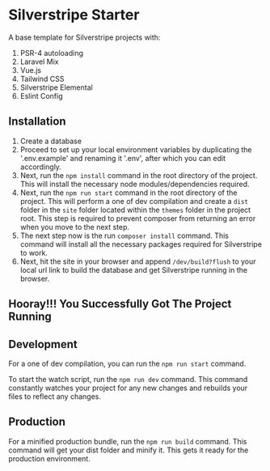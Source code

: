 # Silverstripe Starter

A base template for Silverstripe projects with:
1. PSR-4 autoloading
1. Laravel Mix
1. Vue.js
1. Tailwind CSS
1. Silverstripe Elemental
1. Eslint Config

## Installation ##

1. Create a database
2. Proceed to set up your local environment variables by duplicating the '.env.example' and renaming it '.env', after which you can edit accordingly.
3. Next, run the `npm install` command in the root directory of the project. This will install the necessary node modules/dependencies required.
4. Next, run the `npm run start` command in the root directory of the project. This will perform a one of dev compilation and create a `dist` folder in 
  the `site` folder located within the `themes` folder in the project root. This step is required to prevent composer from returning an error when you move to the next step.
5. The next step now is the run `composer install` command. This command will install all the necessary packages required for Silverstripe to work.
6. Next, hit the site in your browser and append `/dev/build?flush` to your local url link to build the database and get Silverstripe running in the browser.

## Hooray!!! You Successfully Got The Project Running ##

## Development ##
For a one of dev compilation, you can run the `npm run start` command. 

To start the watch script, run the `npm run dev` command. This command constantly watches your project for any new changes and rebuilds your files to reflect any changes.

## Production ##
For a minified production bundle, run the `npm run build` command. This command will get your dist folder and minify it. This gets it ready for the production environment.
